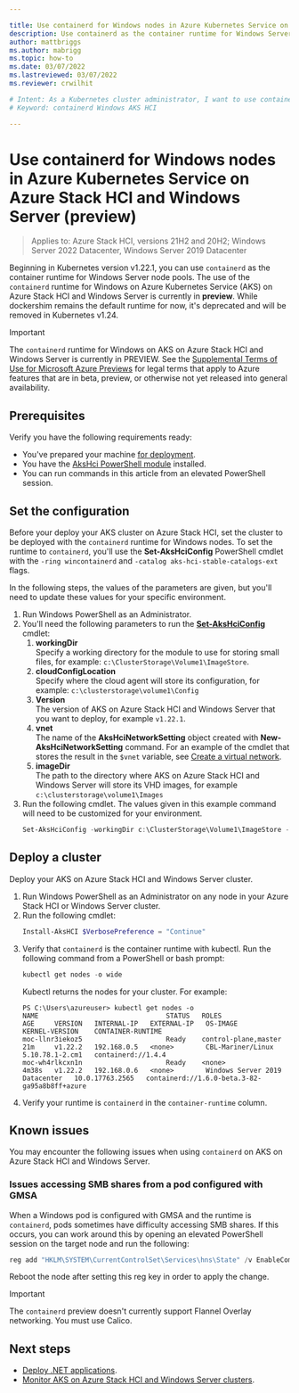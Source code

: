 ```yaml
---

title: Use containerd for Windows nodes in Azure Kubernetes Service on Azure Stack HCI and Windows Server (preview)
description: Use containerd as the container runtime for Windows Server node pools on Azure Kubernetes Service on Azure Stack HCI and Windows Server.
author: mattbriggs
ms.author: mabrigg
ms.topic: how-to
ms.date: 03/07/2022
ms.lastreviewed: 03/07/2022
ms.reviewer: crwilhit

# Intent: As a Kubernetes cluster administrator, I want to use containerd as my runtime so that my cluster is ready for the deprecation of dockershim.
# Keyword: containerd Windows AKS HCI

---
```


# Use containerd for Windows nodes in Azure Kubernetes Service on Azure Stack HCI and Windows Server (preview)

> Applies to: Azure Stack HCI, versions 21H2 and 20H2; Windows Server 2022 Datacenter, Windows Server 2019 Datacenter

Beginning in Kubernetes version v1.22.1, you can use `containerd` as the container runtime for Windows Server node pools. The use of the `containerd` runtime for Windows on Azure Kubernetes Service (AKS) on Azure Stack HCI and Windows Server is currently in **preview**. While dockershim remains the default runtime for now, it's deprecated and will be removed in Kubernetes v1.24.

> [!IMPORTANT]  
> The `containerd` runtime for Windows on AKS on Azure Stack HCI and Windows Server is currently in PREVIEW.
> See the [Supplemental Terms of Use for Microsoft Azure Previews](https://azure.microsoft.com/support/legal/preview-supplemental-terms/) for legal terms that apply to Azure features that are in beta, preview, or otherwise not yet released into general availability.

## Prerequisites

Verify you have the following requirements ready:

- You've prepared your machine [for deployment](/azure-stack/aks-hci/prestage-cluster-service-host-create#step-2-prepare-your-machines-for-deployment).
- You have the [AksHci PowerShell module](./kubernetes-walkthrough-powershell.md#install-the-akshci-powershell-module) installed.
- You can run commands in this article from an elevated PowerShell session.
## Set the configuration

Before your deploy your AKS cluster on Azure Stack HCI, set the cluster to be deployed with the `containerd` runtime for Windows nodes. To set the runtime to `containerd`, you'll use the **Set-AksHciConfig** PowerShell cmdlet with the `-ring wincontainerd` and `-catalog aks-hci-stable-catalogs-ext` flags.

In the following steps, the values of the parameters are given, but you'll need to update these values for your specific environment.

1. Run Windows PowerShell as an Administrator.
1. You'll need the following parameters to run the **[Set-AksHciConfig](./reference/ps/set-akshciconfig.md)** cmdlet:
    1. **workingDir**  
        Specify a working directory for the module to use for storing small files, for example: `c:\ClusterStorage\Volume1\ImageStore`.
    1. **cloudConfigLocation**  
        Specify where the cloud agent will store its configuration, for example: `c:\clusterstorage\volume1\Config`
    1. **Version**  
        The version of AKS on Azure Stack HCI and Windows Server that you want to deploy, for example `v1.22.1`.
    1. **vnet**  
        The name of the **AksHciNetworkSetting** object created with **New-AksHciNetworkSetting** command. For an example of the cmdlet that stores the result in the `$vnet` variable, see [Create a virtual network](./kubernetes-walkthrough-powershell.md#step-2-create-a-virtual-network).
    1. **imageDir**  
        The path to the directory where AKS on Azure Stack HCI and Windows Server will store its VHD images, for example `c:\clusterstorage\volume1\Images`
1. Run the following cmdlet. The values given in this example command will need to be customized for your environment.
    ```powershell
    Set-AksHciConfig -workingDir c:\ClusterStorage\Volume1\ImageStore -Version v1.22.1 -vnet $vnet -imageDir $c:\clusterstorage\volume1\Images -skipHostLimitChecks -ring wincontainerd -catalog aks-hci-stable-catalogs-ext
    ```
## Deploy a cluster

Deploy your AKS on Azure Stack HCI and Windows Server cluster.
1. Run Windows PowerShell as an Administrator on any node in your Azure Stack HCI or Windows Server cluster.
1. Run the following cmdlet:
    ```PowerShell
    Install-AksHCI $VerbosePreference = "Continue"
    ```
1. Verify that `containerd` is the container runtime with kubectl. Run the following command from a PowerShell or bash prompt:
    ```PowerShell
    kubectl get nodes -o wide
    ```
    Kubectl returns the nodes for your cluster. For example:
    ```output
    PS C:\Users\azureuser> kubectl get nodes -o 
    NAME                                STATUS   ROLES                  AGE     VERSION   INTERNAL-IP   EXTERNAL-IP   OS-IMAGE                         KERNEL-VERSION    CONTAINER-RUNTIME
    moc-llnr3iekoz5                     Ready    control-plane,master   21m     v1.22.2   192.168.0.5   <none>        CBL-Mariner/Linux                5.10.78.1-2.cm1   containerd://1.4.4
    moc-wh4rlkcxn1n                     Ready    <none>                 4m38s   v1.22.2   192.168.0.6   <none>        Windows Server 2019 Datacenter   10.0.17763.2565   containerd://1.6.0-beta.3-82-ga95a8b8ff+azure
    ```
1. Verify your runtime is `containerd` in the `container-runtime` column.

## Known issues

You may encounter the following issues when using `containerd` on AKS on Azure Stack HCI and Windows Server.

### Issues accessing SMB shares from a pod configured with GMSA

When a Windows pod is configured with GMSA and the runtime is `containerd`, pods sometimes have difficulty accessing SMB shares. If this occurs, you can work around this by opening an elevated PowerShell session on the target node and run the following:

```powershell  
reg add "HKLM\SYSTEM\CurrentControlSet\Services\hns\State" /v EnableCompartmentNamespace /t REG_DWORD /d 1
```

Reboot the node after setting this reg key in order to apply the change.

> [!IMPORTANT]  
> The `containerd` preview doesn't currently support Flannel Overlay networking. You must use Calico.
## Next steps

- [Deploy .NET applications](deploy-windows-application.md).
- [Monitor AKS on Azure Stack HCI and Windows Server clusters](monitor-logging.md).